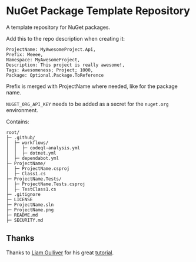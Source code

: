 # NuGet Package Template Repository
A template repository for NuGet packages.

Add this to the repo description when creating it:

    ProjectName: MyAwesomeProject.Api,
    Prefix: Meeee,
    Namespace: MyAwesomeProject,
    Description: This project is really awesome!,
    Tags: Awesomeness; Project; 1000,
    Package: Optional.Package.ToReference

Prefix is merged with ProjectName where needed, like for the package name.

`NUGET_ORG_API_KEY` needs to be added as a secret for the `nuget.org` environment.

Contains:

    root/
    ├─ .github/
    │  ├─ workflows/
    │  │  ├─ codeql-analysis.yml
    │  │  ├─ dotnet.yml
    │  ├─ dependabot.yml
    ├─ ProjectName/
    │  ├─ ProjectName.csproj
    │  ├─ Class1.cs
    ├─ ProjectName.Tests/
    │  ├─ ProjectName.Tests.csproj
    │  ├─ TestClass1.cs
    ├─ .gitignore
    ├─ LICENSE    
    ├─ ProjectName.sln
    ├─ ProjectName.png
    ├─ README.md
    ├─ SECURITY.md
    
## Thanks

Thanks to [Liam Gulliver](https://github.com/lgulliver) for his great [tutorial](https://lgulliver.github.io/dynamically-generate-projects-with-github-templates-and-actions/).

<!--
# {{ProjectName}}
[![.NET]({{RepositoryUrl}}/actions/workflows/dotnet.yml/badge.svg)]({{RepositoryUrl}}/actions/workflows/dotnet.yml)
[![CodeQL Analysis]({{RepositoryUrl}}/actions/workflows/codeql-analysis.yml/badge.svg)]({{RepositoryUrl}}/actions/workflows/codeql-analysis.yml)

This NuGet package is really awesome!

You can install it using the following **.NET CLI** command:

    dotnet add package {{Prefix}}.{{ProjectName}} --version *
-->
